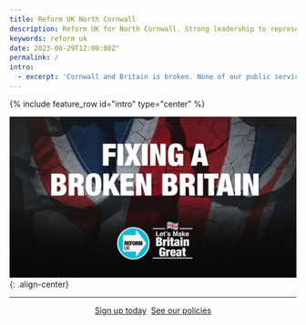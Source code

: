 ```yaml
---
title: Reform UK North Cornwall
description: Reform UK for North Cornwall. Strong leadership to represent you and your family at local and national elections. Find out more today.
keywords: reform uk
date: 2023-06-29T12:00:00Z"
permalink: /
intro:
  - excerpt: 'Cornwall and Britain is broken. None of our public services work any more. In 2023, we have the highest taxes in 70 years and yet public services continue to get **worse** by the day.'
---
```


{% include feature_row id="intro" type="center" %}

![ fixing broken Britain](/assets/images/home/fixing-a-broken-britain-1600x900.jpg){: .align-center}

***

<div style="text-align:center;">
    <a href="https://bit.ly/3vhU5yX" class="btn btn--success btn--x-large" target="_blank">Sign up today</a>&nbsp;
    <a href="/policies" class="btn btn--info btn--x-large">See our policies</a>
</div>

[1]:https://bit.ly/3vhU5yX

